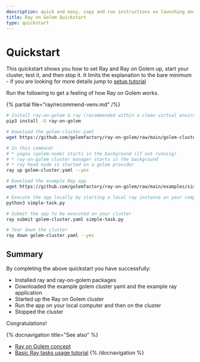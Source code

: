 ```yaml
---
description: quick and easy, copy and run instructions on launching and decommissioning the Ray on Golem cluster
title: Ray on Golem Quickstart
type: quickstart
---
```


# Quickstart

This quickstart shows you how to set Ray and Ray on Golem up, start your cluster, test it, and then stop it.
It limits the explanation to the bare minimum - if you are looking for more details jump to [setup tutorial](/docs/creators/ray/setup-tutorial)

Run the following to get a feeling of how Ray on Golem works. 

{% partial file="ray/recommend-venv.md" /%}

```bash
# Install ray-on-golem & ray (recommended within a clean virtual environment)
pip3 install -U ray-on-golem
```
```bash
# Download the golem-cluster.yaml
wget https://github.com/golemfactory/ray-on-golem/raw/main/golem-cluster.yaml

# In this command:
# * yagna (golem-node) starts in the background (if not running)
# * ray-on-golem cluster manager starts in the background
# * ray head node is started on a golem provider
ray up golem-cluster.yaml --yes
```
```bash
# Download the example Ray app
wget https://github.com/golemfactory/ray-on-golem/raw/main/examples/simple-task.py 

# Execute the app locally by starting a local ray instance on your computer
python3 simple-task.py
```
```bash
# Submit the app to be executed on your cluster
ray submit golem-cluster.yaml simple-task.py
```
```bash
# Tear down the cluster
ray down golem-cluster.yaml --yes

```

## Summary

By completing the above quickstart you have successfully:

- Installed ray and ray-on-golem packages
- Downloaded the example golem cluster yaml and the example ray application
- Started up the Ray on Golem cluster
- Run the app on your local computer and then on the cluster
- Stopped the cluster

Congratulations!

{% docnavigation title="See also" %}

- [Ray on Golem concept](/docs/creators/ray/concept)
- [Basic Ray tasks usage tutorial](/docs/creators/ray/basic-ray-tasks-usage-tutorial)
{% /docnavigation %}
